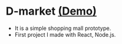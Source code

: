 # D-market [(Demo)](https://d-market-client-46yfxciq6-gsmini207.vercel.app/)
- It is a simple shopping mall prototype.
- First project I made with React, Node.js.



